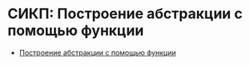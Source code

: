# СИКП: Построение абстракции с помощью функции

* [Построение абстракции с помощью функции](bawf.md)
